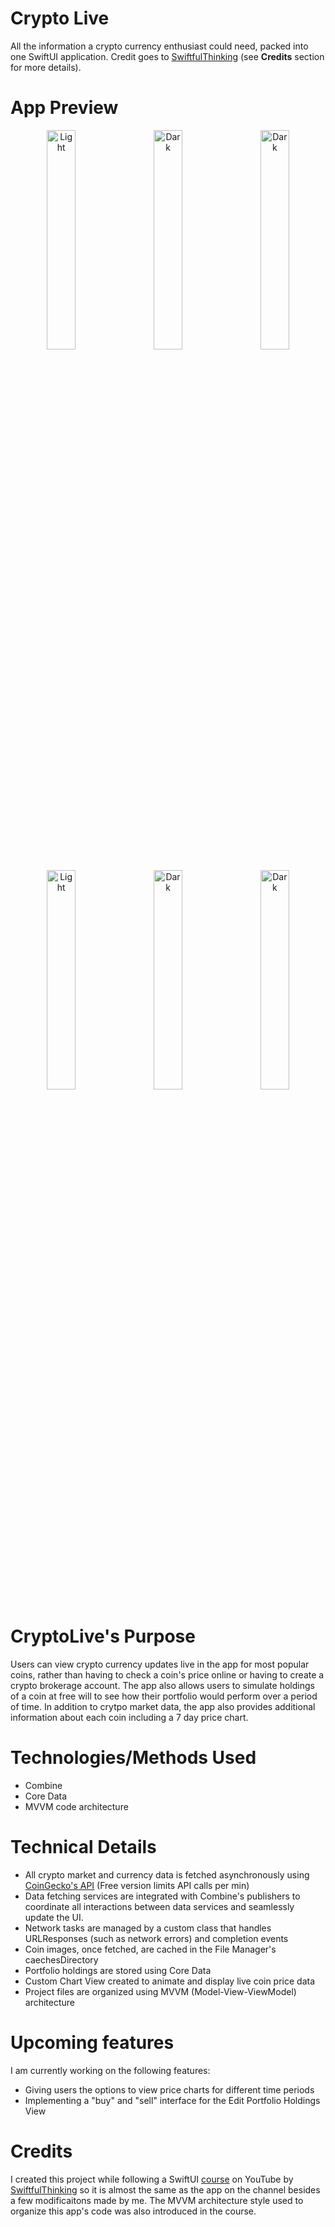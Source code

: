 # Crypto Live
All the information a crypto currency enthusiast could need, packed into one SwiftUI application. Credit goes to [SwiftfulThinking](https://www.youtube.com/@SwiftfulThinking]SwiftfulThinking) (see **Credits** section for more details).

# App Preview
<p align="center">
  <img alt="Light" src="https://imgur.com/zfTrjgD.gif" width="30%">
&nbsp; &nbsp;
  <img alt="Dark" src="https://imgur.com/wEO6BqK.gif" width="30%">
&nbsp; &nbsp;
  <img alt="Dark" src="https://imgur.com/k3UHLI6.gif" width="30%">
</p>

<p align="center">
  <img alt="Light" src="https://imgur.com/ednhLDU.gif" width="30%">
&nbsp; &nbsp;
  <img alt="Dark" src="https://imgur.com/MPQ4WxP.gif" width="30%">
&nbsp; &nbsp;
  <img alt="Dark" src="https://imgur.com/qiXtZiZ.gif" width="30%">
</p>

# CryptoLive's Purpose
Users can view crypto currency updates live in the app for most popular coins, rather than having to check a coin's price online or having to create a crypto brokerage account. The app also allows users to simulate holdings of a coin at free will to see how their portfolio would perform over a period of time. In addition to crytpo market data, the app also provides additional information about each coin including a 7 day price chart.

# Technologies/Methods Used
- Combine
- Core Data
- MVVM code architecture

# Technical Details
- All crypto market and currency data is fetched asynchronously using [CoinGecko's API](https://www.coingecko.com/en/api) (Free version limits API calls per min)
- Data fetching services are integrated with Combine's publishers to coordinate all interactions between data services and seamlessly update the UI.
- Network tasks are managed by a custom class that handles URLResponses (such as network errors) and completion events
- Coin images, once fetched, are cached in the File Manager's caechesDirectory
- Portfolio holdings are stored using Core Data
- Custom Chart View created to animate and display live coin price data
- Project files are organized using MVVM (Model-View-ViewModel) architecture

# Upcoming features
I am currently working on the following features:
- Giving users the options to view price charts for different time periods
- Implementing a "buy" and "sell" interface for the Edit Portfolio Holdings View

# Credits
I created this project while following a SwiftUI [course](https://www.youtube.com/playlist?list=PLwvDm4Vfkdphbc3bgy_LpLRQ9DDfFGcFu) on YouTube by [SwiftfulThinking](https://www.youtube.com/@SwiftfulThinking]SwiftfulThinking) so it is almost the same as the app on the channel besides a few modificaitons made by me. The MVVM architecture style used to organize this app's code was also introduced in the course.
